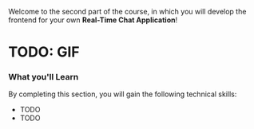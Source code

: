 Welcome to the second part of the course, in which you will develop the frontend for your own **Real-Time Chat Application**!

# TODO: GIF

### What you'll Learn
By completing this section, you will gain the following technical skills:
- TODO
- TODO